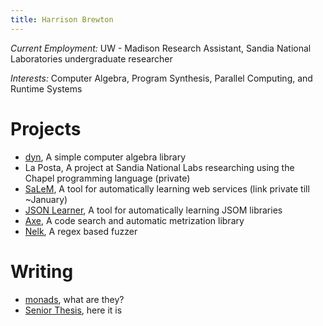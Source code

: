 ```yaml
---
title: Harrison Brewton
---
```


*Current Employment:* UW - Madison Research Assistant, Sandia National Laboratories undergraduate researcher 

*Interests:* Computer Algebra, Program Synthesis, Parallel Computing, and Runtime Systems

# Projects

- [dyn](https://github.com/hpbrewton/dyn), A simple computer algebra library
- La Posta, A project at Sandia National Labs researching using the Chapel programming language (private)
- [SaLeM](), A tool for automatically learning web services (link private till ~January)
- [JSON Learner](https://github.com/hpbrewton/Learn-JSON-Schema-From-Example), A tool for automatically learning JSOM libraries
- [Axe](https://github.com/hpbrewton/axe), A code search and automatic metrization library
- [Nelk](https://github.com/hpbrewton/nelk), A regex based fuzzer

# Writing

- [monads](./monads.html), what are they?
- [Senior Thesis](https://github.com/hpbrewton/axe/blob/master/paper/main.pdf), here it is
